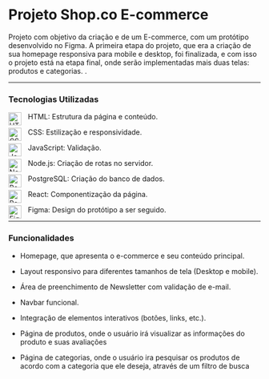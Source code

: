 # Projeto Shop.co E-commerce

Projeto com objetivo da criação e de um E-commerce, com um protótipo desenvolvido no Figma. A primeira etapa do projeto, que era a criação de sua homepage responsiva para mobile e desktop, foi finalizada, e com isso o projeto está na etapa final, onde serão implementadas mais duas telas: produtos e categorias. .

---------------------------------------------------------------------------------------------------------------------------------------------------


### Tecnologias Utilizadas

<img align="left" alt="HTML5" width="26px" style="padding-right:10px;" src="https://cdn.jsdelivr.net/gh/devicons/devicon/icons/html5/html5-original.svg" /> HTML: Estrutura da página e conteúdo.

<img align="left" alt="CSS3" width="26px" style="padding-right:10px;" src="https://cdn.jsdelivr.net/gh/devicons/devicon/icons/css3/css3-original.svg" /> CSS: Estilização e responsividade.

<img align="left" alt="JavaScript" width="26px" style="padding-right:10px;" src="https://cdn.jsdelivr.net/gh/devicons/devicon/icons/javascript/javascript-original.svg" /> JavaScript: Validação.

<img align="left" alt="Node.js" width="26px" style="padding-right:10px;" src="https://cdn.jsdelivr.net/gh/devicons/devicon/icons/nodejs/nodejs-original.svg" /> Node.js: Criação de rotas no servidor.

<img align="left" alt="PostgreSQL" width="26px" style="padding-right:10px;" src="https://cdn.jsdelivr.net/gh/devicons/devicon/icons/postgresql/postgresql-original.svg" /> PostgreSQL: Criação do banco de dados.

<img align="left" alt="React" width="26px" style="padding-right:10px;" src="https://cdn.jsdelivr.net/gh/devicons/devicon/icons/react/react-original.svg" /> React: Componentização da página.

<img align="left" alt="Figma" width="26px" style="padding-right:10px;" src="https://cdn.jsdelivr.net/gh/devicons/devicon@latest/icons/figma/figma-original.svg" /> Figma: Design do protótipo a ser seguido.

---------------------------------------------------------------------------------------------------------------------------------------------------


### Funcionalidades
- Homepage, que apresenta o e-commerce e seu conteúdo principal.

- Layout responsivo para diferentes tamanhos de tela (Desktop e mobile).

- Área de preenchimento de Newsletter com validação de e-mail.

- Navbar funcional.

- Integração de elementos interativos (botões, links, etc.).

- Página de produtos, onde o usuário irá visualizar as informações do produto e suas avaliações

- Página de categorias, onde o usuário ira pesquisar os produtos de acordo com a categoria que ele deseja, através de um filtro de busca
